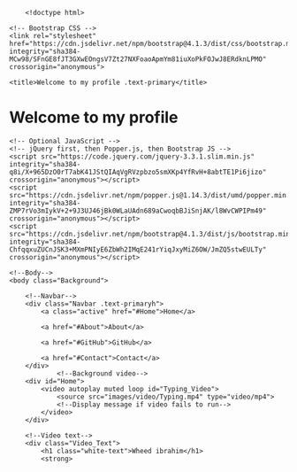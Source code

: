 <!DOCTYPE html>
<html>
    <!--Head-->
    <head>


        <!doctype html>
<html lang="en">
  <head>
    <!-- Required meta tags -->
    <meta charset="utf-8">
    <meta name="viewport" content="width=device-width, initial-scale=1, shrink-to-fit=no">

    <!-- Bootstrap CSS -->
    <link rel="stylesheet" href="https://cdn.jsdelivr.net/npm/bootstrap@4.1.3/dist/css/bootstrap.min.css" integrity="sha384-MCw98/SFnGE8fJT3GXwEOngsV7Zt27NXFoaoApmYm81iuXoPkFOJwJ8ERdknLPMO" crossorigin="anonymous">

    <title>Welcome to my profile .text-primary</title>
  </head>
  <body>
    <h1>Welcome to my profile</h1>

    <!-- Optional JavaScript -->
    <!-- jQuery first, then Popper.js, then Bootstrap JS -->
    <script src="https://code.jquery.com/jquery-3.3.1.slim.min.js" integrity="sha384-q8i/X+965DzO0rT7abK41JStQIAqVgRVzpbzo5smXKp4YfRvH+8abtTE1Pi6jizo" crossorigin="anonymous"></script>
    <script src="https://cdn.jsdelivr.net/npm/popper.js@1.14.3/dist/umd/popper.min.js" integrity="sha384-ZMP7rVo3mIykV+2+9J3UJ46jBk0WLaUAdn689aCwoqbBJiSnjAK/l8WvCWPIPm49" crossorigin="anonymous"></script>
    <script src="https://cdn.jsdelivr.net/npm/bootstrap@4.1.3/dist/js/bootstrap.min.js" integrity="sha384-ChfqqxuZUCnJSK3+MXmPNIyE6ZbWh2IMqE241rYiqJxyMiZ6OW/JmZQ5stwEULTy" crossorigin="anonymous"></script>
  </body>
  </html>
        <meta charset="UTF-8">
        <meta name="viewport" content="width=device-width" />
        <title>Your Name Here</title>
        <link rel="stylesheet" type="text/css" href="stylesheet/portfolio.css">
    </head>

    <!--Body-->
    <body class="Background">
        
        <!--Navbar-->
        <div class="Navbar .text-primaryh">
            <a class="active" href="#Home">Home</a>

            <a href="#About">About</a>

            <a href="#GitHub">GitHub</a>
             
            <a href="#Contact">Contact</a>
        </div>
                <!--Background video-->
        <div id="Home">
            <video autoplay muted loop id="Typing_Video">
                <source src="images/video/Typing.mp4" type="video/mp4">
                <!--Display message if video fails to run-->
            </video>
        </div>

        <!--Video text-->
        <div class="Video_Text">
            <h1 class="white-text">Wheed ibrahim</h1>
            <strong>
